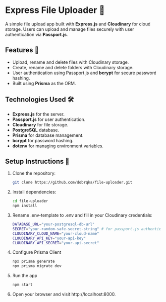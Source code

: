 # Express File Uploader 🚀

A simple file upload app built with **Express.js** and **Cloudinary** for cloud storage. Users can upload and manage files securely with user authentication via **Passport.js**.

## Features 🌟

- Upload, rename and delete files with Cloudinary storage.
- Create, rename and delete folders with Cloudinary storage.
- User authentication using Passport.js and **bcrypt** for secure password hashing.
- Built using **Prisma** as the ORM.

## Technologies Used 🛠️

- **Express.js** for the server.
- **Passport.js** for user authentication.
- **Cloudinary** for file storage.
- **PostgreSQL** database.
- **Prisma** for database management.
- **bcrypt** for password hashing.
- **dotenv** for managing environment variables.

## Setup Instructions 📝

1.  Clone the repository:

    ```bash
    git clone https://github.com/dobrqka/file-uploader.git

    ```

2.  Install dependencies:

    ```bash
    cd file-uploader
    npm install
    ```

3.  Rename .env-template to .env and fill in your Cloudinary credentials:

    ```bash
    DATABASE_URL="your-postgresql-db-url"
    SECRET="your-random-safe-secret-string" # for passport.js authentication
    CLOUDINARY_CLOUD_NAME="your-cloud-name"
    CLOUDINARY_API_KEY="your-api-key"
    CLOUDINARY_API_SECRET="your-api-secret"

    ```

4.  Configure Prisma Client

    ```bash
    npx prisma generate
    npx prisma migrate dev

    ```

5.  Run the app

    ```bash
    npm start

    ```

6.  Open your browser and visit http://localhost:8000.
